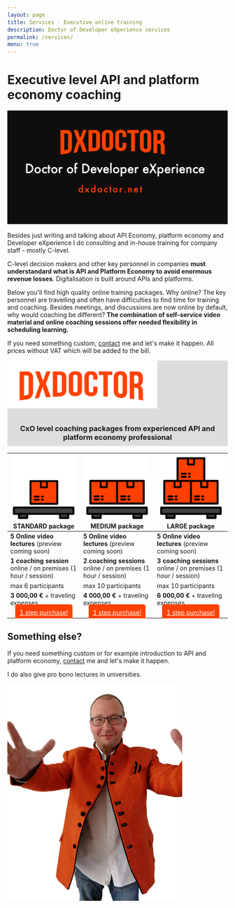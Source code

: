 ```yaml
---
layout: page
title: Services - Executive online training
description: Doctor of Developer eXperience services
permalink: /services/
menu: true
---
```


# Executive level API and platform economy coaching

<img src="/assets/img/dxdoctor-logo.png" alt="DX Doctor Logo" width="1238">

Besides just writing and talking about API Economy, platform economy and Developer eXperience I do consulting and in-house training for company staff - mostly C-level. 

C-level decision makers and other key personnel in companies **must understandard what is API and Platform Economy to avoid enormous revenue losses**. Digitalisation is built around APIs and platforms. 

Below you'll find high quality online training packages. Why online? The key personnel are travelling and often have difficulties to find time for training and coaching. Besides meetings, and discussions are now online by default, why would coaching be different? **The combination of self-service video material and online coaching sessions offer needed flexibility in scheduling learning.** 

If you need something custom, <a href="/contact/">contact</a> me and let's make it happen. All prices without VAT which will be added to the bill. 

<a name="packages"/>
<div style="background-color:#ddd;padding:0px;">
<div syle="text-align: center; vertical-align: middle;margin: auto;">
<img src="/assets/img/dxdoctor-package.png"/>
<h3 style="padding:10px;text-align: center; vertical-align: middle;">CxO level coaching packages from experienced API and platform economy professional</h3>

</div>
</div>


| <img src="/assets/img/standard-package-icon.png"/> STANDARD package |<img src="/assets/img/medium-package-icon.png"/> MEDIUM package | <img src="/assets/img/large-package-icon.png"/> LARGE package |
|-------|--------|---------|
| **5 Online video lectures** (preview coming soon) | **5 Online video lectures** (preview coming soon) | **5 Online video lectures** (preview coming soon) | 
| **1 coaching session** online / on premises (1 hour / session) | **2 coaching sessions** online / on premises (1 hour / session) | **3 coaching sessions** online / on premises (1 hour / session) 
| max 6 participants | max 10 participants | max 10 participants 
| **3 000,00 €** + traveling expenses | **4 000,00 €**  + traveling expenses | **6 000,00 €**  + traveling expenses 
| <center><a href="/services/cxo/standard/order" style="background-color:#ff4201; padding:10px; color:#fff;border-radius: 5px;">1 step purchase!</a></center> | <center><a href="/services/cxo/medium/order" style="background-color:#ff4201; padding:10px; color:#fff;border-radius: 5px;">1 step purchase!</a></center> | <center><a href="/services/cxo/large/order" style="background-color:#ff4201; padding:10px; color:#fff;border-radius: 5px;">1 step purchase!</a></center> | 


## Something else? 

If you need something custom or for example introduction to API and platform economy, <a href="/contact/">contact</a> me and let's make it happen. 

I do also give pro bono lectures in universities. 


<img class="img-rounded" src="/assets/img/uploads/jarkko-full.png" alt="Jarkko APItalist Moilanen" width="400">


